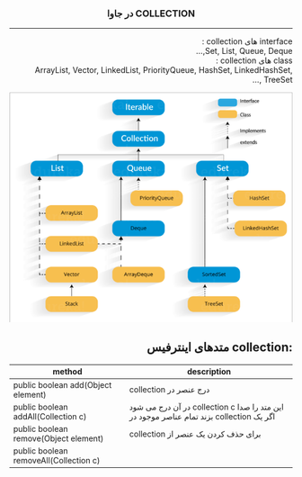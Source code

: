 <div dir="rtl">

<h3 dir="rtl" align="center">
COLLECTION در جاوا
</h3>

---

  <p dir="rtl" align="right">
    interface های collection :
    <br>
    Set, List, Queue, Deque,…
    <br>
    class های collection :
    <br>
    ArrayList, Vector, LinkedList, PriorityQueue, HashSet, LinkedHashSet, TreeSet ,…

![collection picture](images/collection-1.png)
  </p>
</div>
  
<div align="right">
  
  ## متدهای اینترفیس collection:
</div>

<div>
  
| method            | description                                                        |
| -------------------------------------- | ------------------------------------------------------------------ |
| public boolean add(Object element)     | collection درج عنصر در  |
| public boolean addAll(Collection c)    | در آن درج می شود collection c این متد را صدا بزند تمام عناصر موجود در collection اگر یک  |
| public boolean remove(Object element)  | collection برای حذف کردن یک عنصر از   |
| public boolean removeAll(Collection c) |  |
  
</div>
